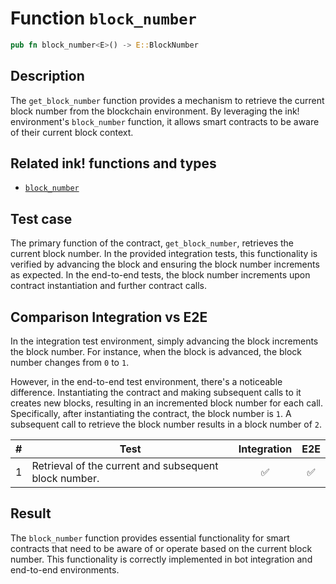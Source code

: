 # Function `block_number`

```rust
pub fn block_number<E>() -> E::BlockNumber
```

## Description

The `get_block_number` function provides a mechanism to retrieve the current block number from the blockchain environment. By leveraging the ink! environment's `block_number` function, it allows smart contracts to be aware of their current block context.


## Related ink! functions and types

- [`block_number`](https://paritytech.github.io/ink/ink_env/fn.block_number.html)

## Test case

The primary function of the contract, `get_block_number`, retrieves the current block number. In the provided integration tests, this functionality is verified by advancing the block and ensuring the block number increments as expected. In the end-to-end tests, the block number increments upon contract instantiation and further contract calls.

## Comparison Integration vs E2E

In the integration test environment, simply advancing the block increments the block number. For instance, when the block is advanced, the block number changes from `0` to `1`.

However, in the end-to-end test environment, there's a noticeable difference. Instantiating the contract and making subsequent calls to it creates new blocks, resulting in an incremented block number for each call. Specifically, after instantiating the contract, the block number is `1`. A subsequent call to retrieve the block number results in a block number of `2`.

| \#  | Test                                                            | Integration | E2E |
| --- | --------------------------------------------------------------- | :---------: | :-: |
| 1   | Retrieval of the current and subsequent block number.           |     ✅      | ✅  |

## Result

The `block_number` function provides essential functionality for smart contracts that need to be aware of or operate based on the current block number. This functionality is correctly implemented in bot integration and end-to-end environments.

